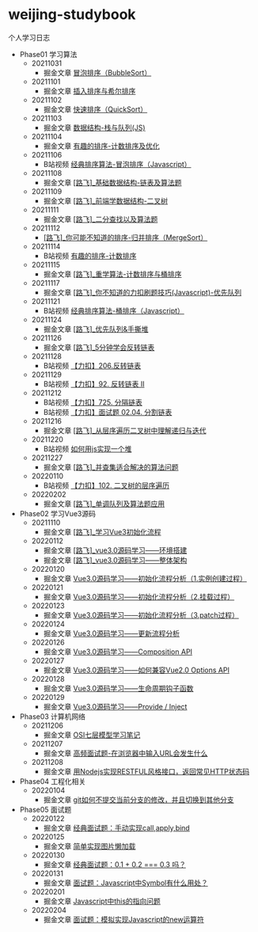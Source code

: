 # weijing-studybook
个人学习日志

- Phase01 学习算法
	- 20211031 
		- 掘金文章 [冒泡排序（BubbleSort） ](https://juejin.cn/post/7025230934408445982)
  - 20211101 
    - 掘金文章 [插入排序与希尔排序 ](https://juejin.cn/post/7025496240188031006)
  - 20211102
    - 掘金文章 [快速排序（QuickSort）](https://juejin.cn/post/7025798766020001822)
  - 20211103
    - 掘金文章 [数据结构-栈与队列(JS)](https://juejin.cn/post/7026282331803484190) 
  - 20211104
    - 掘金文章 [有趣的排序-计数排序及优化](https://juejin.cn/post/7026588848989667342) 
  - 20211106
    - B站视频 [经典排序算法-冒泡排序（Javascript）](https://www.bilibili.com/video/BV1Wg411K7Mh/) 
  - 20211108
    - 掘金文章 [[路飞]_基础数据结构-链表及算法题](https://juejin.cn/post/7028131701150711815) 
  - 20211109
    - 掘金文章 [[路飞]_前端学数据结构-二叉树](https://juejin.cn/post/7028498995936755725)
  - 20211111
    - 掘金文章 [[路飞]_二分查找以及算法题](https://juejin.cn/post/7029345519499477005)
  - 20211112
    - [[路飞]_你可能不知道的排序-归并排序（MergeSort）](https://juejin.cn/post/7029709682646188039)
  - 20211114
    - B站视频 [有趣的排序-计数排序](https://www.bilibili.com/video/BV1ab4y1t7Wy/) 
  - 20211115
    - 掘金文章 [[路飞]_重学算法-计数排序与桶排序](https://juejin.cn/post/7030704811431608356)
  - 20211117
    - 掘金文章 [[路飞]_你不知道的力扣刷题技巧(Javascript)-优先队列](https://juejin.cn/post/7031570472231927845)
  - 20211121
    - B站视频 [经典排序算法-桶排序（Javascript）](https://www.bilibili.com/video/BV1qM4y1A7AC/) 
  - 20211124
    - 掘金文章 [[路飞]_优先队列&手撕堆](https://juejin.cn/post/7034047402029875237)
  - 20211126
    - 掘金文章 [[路飞]_5分钟学会反转链表](https://juejin.cn/post/7034813916211314718)
  - 20211128
    - B站视频 [【力扣】206.反转链表](https://www.bilibili.com/video/BV1NY411s7iT/)
  - 20211129
    - B站视频 [【力扣】92. 反转链表 II](https://www.bilibili.com/video/BV1uL4y1W7vJ/)
  - 20211212
    - B站视频 [【力扣】725. 分隔链表](https://www.bilibili.com/video/BV1aP4y1G7gw/)
    - B站视频 [【力扣】面试题 02.04. 分割链表](https://www.bilibili.com/video/BV19a411r7DF/)
  - 20211216
    - 掘金文章 [[路飞]_从层序遍历二叉树中理解递归与迭代](https://juejin.cn/post/7042314248411676709)
  - 20211220
    - B站视频 [如何用js实现一个堆](https://www.bilibili.com/video/BV17b4y1v7Ee/)
  - 20211227
    - 掘金文章 [[路飞]_并查集适合解决的算法问题](https://juejin.cn/post/7046393145281478663)
  - 20220110
    - B站视频 [【力扣】102. 二叉树的层序遍历](https://www.bilibili.com/video/BV1iF411v7oK?spm_id_from=333.999.0.0)
  - 20220202
    - 掘金文章 [[路飞]_单调队列及算法题应用](https://juejin.cn/post/7060136467120521247)
- Phase02 学习Vue3源码
  - 20211110 
    - 掘金文章 [[路飞]_学习Vue3初始化流程](https://juejin.cn/post/7028869491190661151)
  - 20220112
    - 掘金文章 [[路飞]_vue3.0源码学习——环境搭建](https://juejin.cn/post/7052338027653234695)
    - 掘金文章 [[路飞]_vue3.0源码学习——整体架构 ](https://juejin.cn/post/7052353445918933022)
  - 20220120
    - 掘金文章 [Vue3.0源码学习——初始化流程分析（1.实例创建过程）](https://juejin.cn/post/7055176184803360799)
  - 20220121
    - 掘金文章 [Vue3.0源码学习——初始化流程分析（2.挂载过程）](https://juejin.cn/post/7055545418196713486)
  - 20220123
    - 掘金文章 [Vue3.0源码学习——初始化流程分析（3.patch过程）](https://juejin.cn/post/7056081078607413284)
  - 20220124
    - 掘金文章 [Vue3.0源码学习——更新流程分析](https://juejin.cn/post/7056782816998064165)
  - 20220126
    - 掘金文章 [Vue3.0源码学习——Composition API](https://juejin.cn/post/7057524274751340580)
  - 20220127
    - 掘金文章 [Vue3.0源码学习——如何兼容Vue2.0 Options API](https://juejin.cn/post/7057808594778980382)
  - 20220128
    - 掘金文章 [Vue3.0源码学习——生命周期钩子函数](https://juejin.cn/post/7058257300083081229)
  - 20220129
    - 掘金文章 [Vue3.0源码学习——Provide / Inject](https://juejin.cn/post/7058654438877036581)
- Phase03 计算机网络
  - 20211206 
    - 掘金文章 [OSI七层模型学习笔记 ](https://juejin.cn/post/7038607160112054309)
  - 20211207 
    - 掘金文章 [高频面试题-在浏览器中输入URL会发生什么 ](https://juejin.cn/post/7038902150138724359)
  - 20211208
    - 掘金文章 [用Nodejs实现RESTFUL风格接口，返回常见HTTP状态码](https://juejin.cn/post/7039359195333787656)
- Phase04 工程化相关
  - 20220104
    - 掘金文章 [git如何不提交当前分支的修改，并且切换到其他分支](https://juejin.cn/post/7049242305844215844) 
- Phase05 面试题
  - 20220122
    - 掘金文章 [经典面试题：手动实现call,apply,bind ](https://juejin.cn/post/7055926997419032584)
  - 20220125
    - 掘金文章 [简单实现图片懒加载](https://juejin.cn/post/7057053708789481486)
  - 20220130
    - 掘金文章 [经典面试题：0.1 + 0.2 === 0.3 吗？](https://juejin.cn/post/7058998869685862408)
  - 20220131
    - 掘金文章 [面试题：Javascript中Symbol有什么用处？](https://juejin.cn/post/7059391253560950792)
  - 20220201
    - 掘金文章 [Javascript中this的指向问题](https://juejin.cn/post/7059747746269364232)
  - 20220204
    - 掘金文章 [面试题：模拟实现Javascript的new运算符](https://juejin.cn/post/7060878120915566623)

